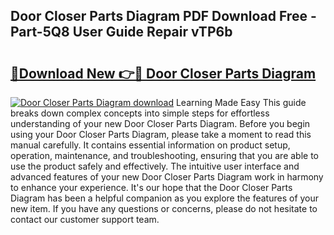 ## Door Closer Parts Diagram PDF Download Free - Part-5Q8 User Guide Repair vTP6b

# <h2><a href="http://dfo61u.blite.top/?on=Door+Closer+Parts+Diagram">🔗Download New 👉🔴 Door Closer Parts Diagram</a></h2>

[![Door Closer Parts Diagram download](https://i.imgur.com/lujVjoI.png)](http://dfo61u.blite.top/?on=Door+Closer+Parts+Diagram)
Learning Made Easy This guide breaks down complex concepts into simple steps for effortless understanding of your new Door Closer Parts Diagram. Before you begin using your Door Closer Parts Diagram, please take a moment to read this manual carefully. It contains essential information on product setup, operation, maintenance, and troubleshooting, ensuring that you are able to use the product safely and effectively. The intuitive user interface and advanced features of your new Door Closer Parts Diagram work in harmony to enhance your experience. It's our hope that the Door Closer Parts Diagram has been a helpful companion as you explore the features of your new item. If you have any questions or concerns, please do not hesitate to contact our customer support team.
